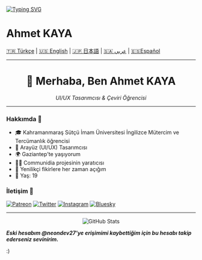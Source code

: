 [![Typing SVG](https://readme-typing-svg.herokuapp.com?font=Rubik&size=30&duration=3000&pause=100&color=2E9E19&width=450&lines=Ongoing+Project%3A;communidia.one)](https://git.io/typing-svg)

# Ahmet KAYA

[🇹🇷 Türkçe](./README.md) | [🇺🇸 English](./README.en.md) | [🇯🇵 日本語](./README.jp.md) | [ 🇸🇦 عربي](./README.ar.md) | [🇪🇸Español](./README.es.md)

---

<div align="center">
  <h1>👋 Merhaba, Ben Ahmet KAYA</h1>
  <p><i>UI/UX Tasarımcısı & Çeviri Öğrencisi</i></p>
</div>

---

### Hakkımda 🎯

- 🎓 Kahramanmaraş Sütçü İmam Üniversitesi İngilizce Mütercim ve Tercümanlık öğrencisi
- 🎨 Arayüz (UI/UX) Tasarımcısı
- 🌍 Gaziantep'te yaşıyorum
- 👨‍💻 Communidia projesinin yaratıcısı
- 🔄 Yenilikçi fikirlere her zaman açığım
- 💬 Yaş: 19

### İletişim 🤝

[![Patreon](https://img.shields.io/badge/Patreon-F96854?style=for-the-badge&logo=patreon&logoColor=white)](https://patreon.com/neodev27)
[![Twitter](https://img.shields.io/badge/Twitter-1DA1F2?style=for-the-badge&logo=twitter&logoColor=white)](https://x.com/NeoDev27)
[![Instagram](https://img.shields.io/badge/Instagram-E4405F?style=for-the-badge&logo=instagram&logoColor=white)](https://instagram.com/neodev27)
[![Bluesky](https://img.shields.io/badge/Bluesky-0285FF?style=for-the-badge&logo=bluesky&logoColor=white)](https://bsky.app/profile/neodev27.bsky.social)

---

<div align="center">
  <img src="https://github-readme-stats.vercel.app/api?username=neodev27&show_icons=true&theme=tokyonight" alt="GitHub Stats" />
</div>

**_Eski hesabım @neondev27'ye erişimimi kaybettiğim için bu hesabı takip ederseniz sevinirim._**

:)
